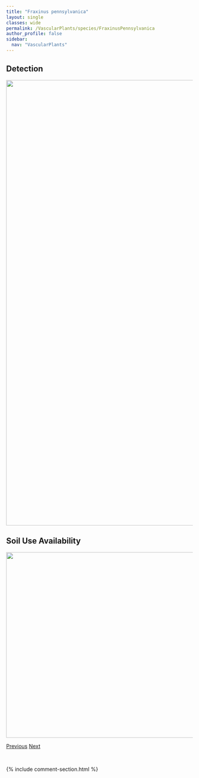```yaml
---
title: "Fraxinus pennsylvanica"
layout: single
classes: wide
permalink: /VascularPlants/species/FraxinusPennsylvanica
author_profile: false
sidebar:
  nav: "VascularPlants"
---
```


<h2>Detection</h2>

<a href="https://drive.google.com/uc?export=view&id=12His8HqrGBsstieb_Eg0uDrQbkfACTAf">
<img src="https://drive.google.com/uc?export=view&id=12His8HqrGBsstieb_Eg0uDrQbkfACTAf" height = "1200" width = "800">
</a>


<h2>Soil Use Availability</h2>

<a href="https://drive.google.com/uc?export=view&id=13kvOgeUZjsOtmoG2wAuOSzOQZHGSYibo">
<img src="https://drive.google.com/uc?export=view&id=13kvOgeUZjsOtmoG2wAuOSzOQZHGSYibo" height = "500" width = "1000">
</a>


<a href="/DevelopmentWebsite/VascularPlants/species/FraxinusAmericana" class="pagination--pager" title="Fraxinus americana">Previous</a> <a href="/DevelopmentWebsite/VascularPlants/species/GaillardiaAristata" class="pagination--pager" title="Gaillardia">Next</a>

<p>&nbsp;</p>

{% include comment-section.html %}
